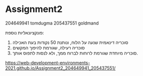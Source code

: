 # Assignment2
204649941 tomdugma
205437551 goldmand

פונקציונאליות נוספת:
1.	סוכריה דינאמית שנעה על הלוח, ונותנת 50 נקודות בעת האכילה
2.	סוכריה רעילה, שגורמת להיפוך המקשים
3.	סוכריה מיוחדת שגורמת לרוחות לברוח ממך, ולא לנסות לתפוס אותך.

https://web-development-environments-2021.github.io/Assignment2_204649941_205437551/
	

